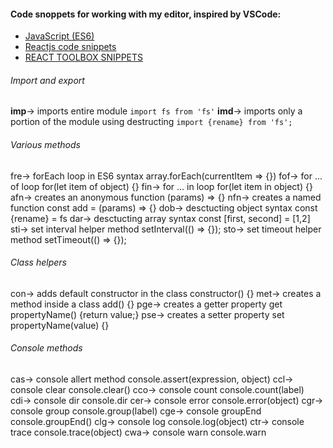 #### Code snoppets for working with my editor, inspired by VSCode:
 - [JavaScript (ES6)](https://github.com/xabikos/vscode-javascript)
 - [Reactjs code snippets](https://marketplace.visualstudio.com/items?itemName=xabikos.ReactSnippets)
 - [REACT TOOLBOX SNIPPETS](https://marketplace.visualstudio.com/items?itemName=alechp.react-toolbox-snippets)

###### Import and export 
__imp__→	imports entire module ```import fs from 'fs'```
__imd__→	imports only a portion of the module using destructing ```import {rename} from 'fs';```

###### Various methods
fre→	forEach loop in ES6 syntax array.forEach(currentItem => {})
fof→	for ... of loop for(let item of object) {}
fin→	for ... in loop for(let item in object) {}
afn→	creates an anonymous function (params) => {}
nfn→	creates a named function const add = (params) => {}
dob→	desctucting object syntax const {rename} = fs
dar→	desctucting array syntax const [first, second] = [1,2]
sti→	set interval helper method setInterval(() => {});
sto→	set timeout helper method setTimeout(() => {});

###### Class helpers
con→	adds default constructor in the class constructor() {}
met→	creates a method inside a class add() {}
pge→	creates a getter property get propertyName() {return value;}
pse→	creates a setter property set propertyName(value) {}

###### Console methods
cas→	console allert method console.assert(expression, object)
ccl→	console clear console.clear()
cco→	console count console.count(label)
cdi→	console dir console.dir
cer→	console error console.error(object)
cgr→	console group console.group(label)
cge→	console groupEnd console.groupEnd()
clg→	console log console.log(object)
ctr→	console trace console.trace(object)
cwa→	console warn console.warn
